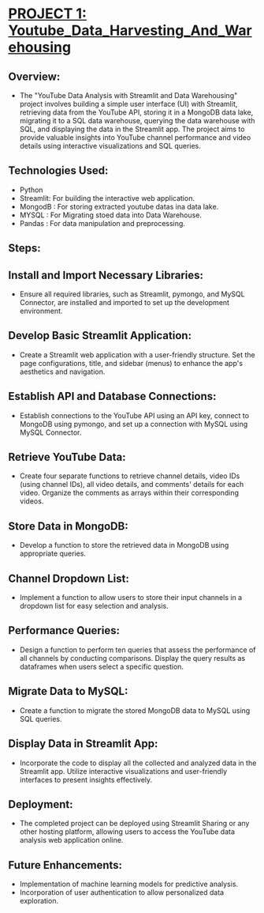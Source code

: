 # [PROJECT 1: Youtube_Data_Harvesting_And_Warehousing](https://github.com/KarthigaKM/Youtube_Data_HarvestING-And-Warehousing)
## Overview:
  * The "YouTube Data Analysis with Streamlit and Data Warehousing" project involves building a simple user interface (UI) with Streamlit, retrieving data from the YouTube 
    API, storing it in a MongoDB data lake, migrating it to a SQL data warehouse, querying the data warehouse with SQL, and displaying the data in the Streamlit app. The 
    project aims to provide valuable insights into YouTube channel performance and video details using interactive visualizations and SQL queries.
## Technologies Used:   
  * Python
  * Streamlit: For building the interactive web application.
  * MongodB : For storing extracted youtube datas ina data lake.
  * MYSQL : For Migrating stoed data into Data Warehouse.
  * Pandas : For data manipulation and preprocessing.
## Steps:
## Install and Import Necessary Libraries:
  * Ensure all required libraries, such as Streamlit, pymongo, and MySQL Connector, are installed and imported to set up the development environment.
## Develop Basic Streamlit Application:
  * Create a Streamlit web application with a user-friendly structure. Set the page configurations, title, and sidebar (menus) to enhance the app's aesthetics and 
    navigation.
## Establish API and Database Connections:
  * Establish connections to the YouTube API using an API key, connect to MongoDB using pymongo, and set up a connection with MySQL using MySQL Connector.
## Retrieve YouTube Data:
  * Create four separate functions to retrieve channel details, video IDs (using channel IDs), all video details, and comments' details for each video. Organize the 
    comments as arrays within their corresponding videos.
## Store Data in MongoDB:
  * Develop a function to store the retrieved data in MongoDB using appropriate queries.
## Channel Dropdown List:
  * Implement a function to allow users to store their input channels in a dropdown list for easy selection and analysis.
## Performance Queries:
 * Design a function to perform ten queries that assess the performance of all channels by conducting comparisons. Display the query results as dataframes when users select 
   a specific question.
## Migrate Data to MySQL:
 * Create a function to migrate the stored MongoDB data to MySQL using SQL queries.
## Display Data in Streamlit App:
  * Incorporate the code to display all the collected and analyzed data in the Streamlit app. Utilize interactive visualizations and user-friendly interfaces to present 
    insights effectively.
## Deployment:
  * The completed project can be deployed using Streamlit Sharing or any other hosting platform, allowing users to access the YouTube data analysis web application online.
## Future Enhancements:
  * Implementation of machine learning models for predictive analysis.
  * Incorporation of user authentication to allow personalized data exploration.
    
    
    
